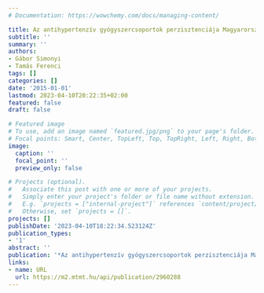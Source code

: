 ```yaml
---
# Documentation: https://wowchemy.com/docs/managing-content/

title: Az antihypertenzív gyógyszercsoportok perzisztenciája Magyarországon. p 41-42
subtitle: ''
summary: ''
authors:
- Gábor Simonyi
- Tamás Ferenci
tags: []
categories: []
date: '2015-01-01'
lastmod: 2023-04-10T20:22:35+02:00
featured: false
draft: false

# Featured image
# To use, add an image named `featured.jpg/png` to your page's folder.
# Focal points: Smart, Center, TopLeft, Top, TopRight, Left, Right, BottomLeft, Bottom, BottomRight.
image:
  caption: ''
  focal_point: ''
  preview_only: false

# Projects (optional).
#   Associate this post with one or more of your projects.
#   Simply enter your project's folder or file name without extension.
#   E.g. `projects = ["internal-project"]` references `content/project/deep-learning/index.md`.
#   Otherwise, set `projects = []`.
projects: []
publishDate: '2023-04-10T18:22:34.523124Z'
publication_types:
- '1'
abstract: ''
publication: '*Az antihypertenzív gyógyszercsoportok perzisztenciája Magyarországon*'
links:
- name: URL
  url: https://m2.mtmt.hu/api/publication/2960288
---
```

